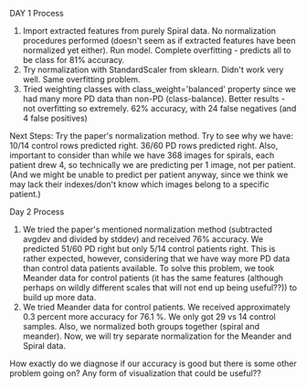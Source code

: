 DAY 1 Process
1. Import extracted features from purely Spiral data. No normalization procedures performed (doesn't seem as if extracted features have been normalized yet either). Run model. Complete overfitting - predicts all to be class for 81% accuracy.
2. Try normalization with StandardScaler from sklearn. Didn't work very well. Same overfitting problem.
3. Tried weighting classes with class_weight='balanced' property since we had many more PD data than non-PD (class-balance). Better results - not overfitting so extremely. 62% accuracy, with 24 false negatives (and 4 false positives)

Next Steps: Try the paper's normalization method. Try to see why we have: 10/14 control rows predicted right. 36/60 PD rows predicted right. Also, important to consider than while we have 368 images for spirals, each patient drew 4, so technically we are predicting per 1 image, not per patient. (And we might be unable to predict per patient anyway, since we think we may lack their indexes/don't know which images belong to a specific patient.)


Day 2 Process
1. We tried the paper's mentioned normalization method (subtracted avgdev and divided by stddev) and received 76% accuracy. We predicted 51/60 PD right but only 5/14 control patients right. This is rather expected, however, considering that we have way more PD data than control data patients available. To solve this problem, we took Meander data for control patients (it has the same features (although perhaps on wildly different scales that will not end up being useful??)) to build up more data.
2. We tried Meander data for control patients. We received approximately 0.3 percent more accuracy for 76.1 %. We only got 29 vs 14 control samples. Also, we normalized both groups together (spiral and meander). Now, we will try separate normalization for the Meander and Spiral data.

How exactly do we diagnose if our accuracy is good but there is some other problem going on? Any form of visualization that could be useful??

